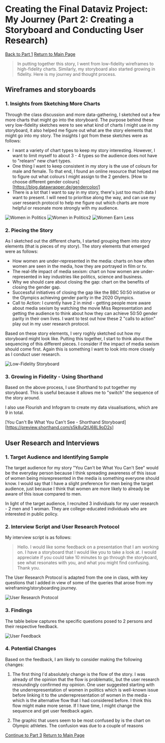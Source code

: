 # Creating the Final Dataviz Project: My Journey (Part 2: Creating a Storyboard and Conducting User Research)

[Back to Part 1](/FinalProject.md)       [Return to Main Page](/README.md)

> In putting together this story, I went from low-fidelity wireframes to high-fidelity charts. Similarly, my storyboard also started growing in fidelity. Here is my journey and thought process.

## Wireframes and storyboards

### 1. Insights from Sketching More Charts

Through the class discussion and more data-gathering, I sketched out a few more charts that might go into the storyboard. The purpose behind these very low-fidelity sketches were to see what kind of charts I might use in my storyboard, it also helped me figure out what are the story elements that might go into my story. The insights I got from these sketches were as follows:

- I want a variety of chart types to keep my story interesting. However, I want to limit myself to about 3 - 4 types so the audience does not have to "relearn" new chart types. 
- One thing I want to keep consistent in my story is the use of colours for male and female. To that end, I found an online resource that helped me to figure out what colours I might assign to the 2 genders. [How to choose different gender colours][https://blog.datawrapper.de/gendercolor/]
- There is a lot that I want to say in my story, there's just too much data I want to present. I will need to prioritise along the way, and can use my user research protocol to help me figure out which charts are more helpful or resonate more strongly with my audience.

![Women in Politics](/women3.jpg=100x100)
![Women in Politics2](/women5.jpg)
![Women Earn Less](/women4.jpg)

### 2. Piecing the Story

As I sketched out the different charts, I started grouping them into story elements (that is pieces of my story). The story elements that emerged were as follows:

- How women are under-represented in the media: charts on how often women are seen in the media, how they are portrayed in film or tv. 
- The real-life impact of media sexism: chart on how women are under-represented in key industries like politics, science and business. 
- Why we should care about closing the gap: chart on the benefits of closing the gender gap. 
- Successful initiatives of closing the gap like the BBC 50:50 initiative or the Olympics achieving gender parity in the 2020 Olympics. 
- Call to Action: I curently have 2 in mind - getting people more aware about media sexism by watching the movie Miss Representation and getting the audience to think about how they can achieve 50:50 gender parity in their own lives. I want to test out how these 2 "calls to action" play out in my user research protocol. 

Based on these story elements, I very roghly sketched out how my storyboard might look like. Putting this together, I start to think about the sequencing of this different pieces. I consider if the impact of media sexism should come first. Again this is something I want to look into more closely as I conduct user research. 

![Low-Fidelity Storyboard](/women6.jpg)

### 3. Growing in Fidelity - Using Shorthand

Based on the above process, I use Shorthand to put together my storyboard. This is useful because it allows me to "switch" the sequence of the story around. 

I also use Flourish and Infogram to create my data visualisations, which are 9 in total. 

[You Can't Be What You Can't See - Shorthand Storyboard][https://preview.shorthand.com/s5k8uQtU68L9oD2s]

## User Research and Interviews

### 1. Target Audience and Identifying Sample

The target audience for my story "You Can't be What You Can't See" would be the everyday person because I think spreading awareness of this issue of women being misrepresented in the media is something everyone should know. I would say that I have a slight preference for men being the target audience, just because I think that women are more likely to already be aware of this issue compared to men. 

In light of the target audience, I recruited 3 individuals for my user research - 2 men and 1 woman. They are college-educated individuals who are interested in public policy. 

### 2. Interview Script and User Research Protocol

My interview script is as follows:

> Hello. I would like some feedback on a presentation that I am working on. I have a storyboard that I would like you to take a look at. I would appreciate if you could take 10 minutes to go through the storyboard, see what resonates with you, and what you might find confusing. Thank you. 

The User Research Protocol is adapted from the one in class, with key questions that I added in view of some of the queries that arose from my wireframing/storyboarding journey. 

![User Research Protocol](/women7.jpg)

### 3. Findings

The table below captures the specific questions posed to 2 persons and their respective feedback.

![User Feedback](/women8.jpg)

### 4. Potential Changes

Based on the feedback, I am likely to consider making the following changes:

1. The first thing I'd absolutely change is the flow of the story. I was already of the opinion that the flow is problematic, but the user research resoundingly confirmed my opinion. One user suggested starting with the underrepresentation of women in politics which is well-known issue before linking it to the underrepresentation of women in the media - which is the alternative flow that I had considered before. I think this flow might make more sense. If I have time, I might change the sequence and get user feedback again. 

2. The graphic that users seem to be most confused by is the chart on Olympic athletes. The confusion was due to a couple of reasons


[Continue to Part 3](/FinalPart3.md)        [Return to Main Page](/README.md)




